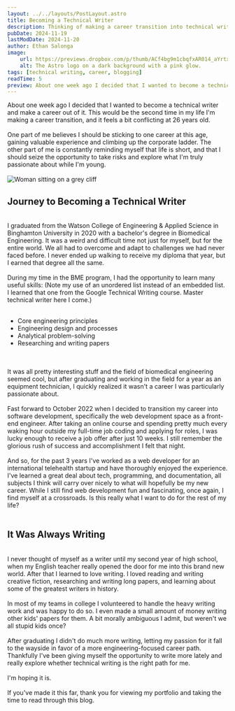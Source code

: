 ```yaml
---
layout: ../../layouts/PostLayout.astro
title: Becoming a Technical Writer
description: Thinking of making a career transition into technical writing? In this post, I reflect on my journey from biomedical engineering to web development, and now to technical writing. At 26, I face the challenge of balancing career stability with pursuing a lifelong passion for writing. Explore my story, the skills I've gained, and why I believe technical writing could be the perfect fit for me.
pubDate: 2024-11-19
lastModDate: 2024-11-20
author: Ethan Salonga
image:
    url: https://previews.dropbox.com/p/thumb/ACf4bg9m1cbqfxAR014_aYrtx1xigWPwSFbCECew8femgwbpCLqRMt-6glzMNLdHtQVdSlDKvOAqSzvn_J8s8z3WQNxH5D9HWSHL8HGWlBGmJQtVOuhuiDbyv8l0r41UWFUOe4SWzWYas_Zrmkh_DW4VFVMQ11mFopR1BAbJwZWt8nNbThClVFUCcC29nCSR6QgJTy_Xz3qJOOggpxWQpQaP-lY-nxTWZx-9IaaiR19jwPFBF-La-PKz9UjmykaB_DFhQJPkIRvgP_kNQnblx3JdAZfsvbKo5IPiRZ_sciPnNtZUsjOJ4LD7K7or_QfSklo/p.png
    alt: The Astro logo on a dark background with a pink glow.
tags: [technical writing, career, blogging]
readTime: 5
preview: About one week ago I decided that I wanted to become a technical writer and make a career out of it. This would be the second time in my life I'm making a career transition, and it feels a bit conflicting at 26 years old.
---
```

About one week ago I decided that I wanted to become a technical writer and make a career out of it. This would be the second time in my life I'm making a career transition, and it feels a bit conflicting at 26 years old.  
<br>
One part of me believes I should be sticking to one career at this age, gaining valuable experience and climbing up the corporate ladder. The other part of me is constantly reminding myself that life is short, and that I should seize the opportunity to take risks and explore what I'm truly passionate about while I'm young.  
<br>
![Woman sitting on a grey cliff](https://previews.dropbox.com/p/thumb/ACepUAW0503d8YgJHh5yEPsHCyRsLXdWaAdHdRbYszVzq3UF_37XZECCvTZqW-KNLK-i-0iBagVnFte9QEyAxEa4J-1hTXbKN25xlD2uxXW_A1AkWnTHrRMZ3AP2ILtVQ7i9LLirwSoyAoRhtfYpHQ5BhzzAf4E6FIRxc7IYuh7YAqHTJ0747YcSoZ7bpONr0mbYDfw6VdaEttFm0jG2mEkD_kfiFWH7VpxTcfCakhfYVZDrwK2_aBTxlQEsn9_0U7j728cF9O-M9LG01Xfc6GUqZuGR_Li4roz1ag0t0ItW1RyzWyU6MvXg5eeD9szyj7I/p.png)
<br>
## Journey to Becoming a Technical Writer
<br>
I graduated from the Watson College of Engineering & Applied Science in Binghamton University in 2020 with a bachelor's degree in Biomedical Engineering. It was a weird and difficult time not just for myself, but for the entire world. We all had to overcome and adapt to challenges we had never faced before. I never ended up walking to receive my diploma that year, but I earned that degree all the same.  
<br>
<br>
During my time in the BME program, I had the opportunity to learn many useful skills: (Note my use of an unordered list instead of an embedded list. I learned that one from the Google Technical Writing course. Master technical writer here I come.)<br><br>

- Core engineering principles
- Engineering design and processes
- Analytical problem-solving
- Researching and writing papers
<br>
<br>
It was all pretty interesting stuff and the field of biomedical engineering seemed cool, but after graduating and working in the field for a year as an equipment technician, I quickly realized it wasn't a career I was particularly passionate about.
<br>
<br>
Fast forward to October 2022 when I decided to transition my career into software development, specifically the web development space as a front-end engineer. After taking an online course and spending pretty much every waking hour outside my full-time job coding and applying for roles, I was lucky enough to receive a job offer after just 10 weeks. I still remember the glorious rush of success and accomplishment I felt that night.
<br>
<br>
And so, for the past 3 years I've worked as a web developer for an international telehealth startup and have thoroughly enjoyed the experience. I've learned a great deal about tech, programming, and documentation, all subjects I think will carry over nicely to what will hopefully be my new career. While I still find web development fun and fascinating, once again, I find myself at a crossroads. Is this really what I want to do for the rest of my life?<br><br>

## It Was Always Writing
<br>
I never thought of myself as a writer until my second year of high school, when my English teacher really opened the door for me into this brand new world. After that I learned to love writing. I loved reading and writing creative fiction, researching and writing long papers, and learning about some of the greatest writers in history. 
<br>
<br>
In most of my teams in college I volunteered to handle the heavy writing work and was happy to do so. I even made a small amount of money writing other kids' papers for them. A bit morally ambiguous I admit, but weren't we all stupid kids once? 
<br>
<br>
After graduating I didn't do much more writing, letting my passion for it fall to the wayside in favor of a more engineering-focused career path. Thankfully I've been giving myself the opportunity to write more lately and really explore whether technical writing is the right path for me.
<br>
<br>
I'm hoping it is.
<br>
<br>
If you've made it this far, thank you for viewing my portfolio and taking the time to read through this blog.